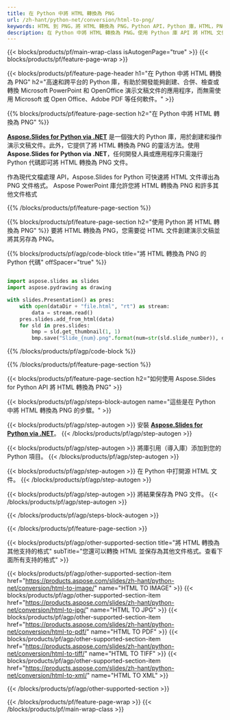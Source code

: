 ```yaml
---
title: 在 Python 中將 HTML 轉換為 PNG
url: /zh-hant/python-net/conversion/html-to-png/
keywords: HTML 到 PNG，將 HTML 轉換為 PNG，Python API，Python 庫，HTML，PNG
description: 在 Python 中將 HTML 轉換為 PNG。使用 Python 庫 API 將 HTML 文件轉換為 PNGs
---
```


{{< blocks/products/pf/main-wrap-class isAutogenPage="true" >}}
{{< blocks/products/pf/feature-page-wrap >}}

{{< blocks/products/pf/feature-page-header h1="在 Python 中將 HTML 轉換為 PNG" h2="高速和跨平台的 Python 庫，有助於開發能夠創建、合併、檢查或轉換 Microsoft PowerPoint 和 OpenOffice 演示文稿文件的應用程序，而無需使用 Microsoft 或 Open Office、Adobe PDF 等任何軟件。" >}}

{{% blocks/products/pf/feature-page-section h2="在 Python 中將 HTML 轉換為 PNG" %}}

[**Aspose.Slides for Python via .NET**](https://products.aspose.com/slides/zh-hant/python-net/) 是一個強大的 Python 庫，用於創建和操作演示文稿文件。此外，它提供了將 HTML 轉換為 PNG 的靈活方法。使用 **Aspose.Slides for Python via .NET**，任何開發人員或應用程序只需幾行 Python 代碼即可將 HTML 轉換為 PNG 文件。

作為現代文檔處理 API，Aspose.Slides for Python 可快速將 HTML 文件導出為 PNG 文件格式。 Aspose PowerPoint 庫允許您將 HTML 轉換為 PNG 和許多其他文件格式

{{% /blocks/products/pf/feature-page-section %}}

{{% blocks/products/pf/feature-page-section  h2="使用 Python 將 HTML 轉換為 PNG" %}}
要將 HTML 轉換為 PNG，您需要從 HTML 文件創建演示文稿並將其另存為 PNG。

{{% blocks/products/pf/agp/code-block title="將 HTML 轉換為 PNG 的 Python 代碼" offSpacer="true" %}}

```python

import aspose.slides as slides
import aspose.pydrawing as drawing

with slides.Presentation() as pres:
    with open(dataDir + "file.html", "rt") as stream:
        data = stream.read()
    pres.slides.add_from_html(data)
    for sld in pres.slides:
        bmp = sld.get_thumbnail(1, 1)
        bmp.save("Slide_{num}.png".format(num=str(sld.slide_number)), drawing.imaging.ImageFormat.png)

```


{{% /blocks/products/pf/agp/code-block %}}

{{% /blocks/products/pf/feature-page-section %}}

{{< blocks/products/pf/feature-page-section  h2="如何使用 Aspose.Slides for Python API 將 HTML 轉換為 PNG" >}}

{{< blocks/products/pf/agp/steps-block-autogen name="這些是在 Python 中將 HTML 轉換為 PNG 的步驟。" >}}

{{< blocks/products/pf/agp/step-autogen >}}
安裝 [**Aspose.Slides for Python via .NET**](https://products.aspose.com/slides/zh-hant/python-net/)。
{{< /blocks/products/pf/agp/step-autogen >}}

{{< blocks/products/pf/agp/step-autogen >}}
將庫引用（導入庫）添加到您的 Python 項目。
{{< /blocks/products/pf/agp/step-autogen >}}

{{< blocks/products/pf/agp/step-autogen >}}
在 Python 中打開源 HTML 文件。
{{< /blocks/products/pf/agp/step-autogen >}}

{{< blocks/products/pf/agp/step-autogen >}}
將結果保存為 PNG 文件。
{{< /blocks/products/pf/agp/step-autogen >}}

{{< /blocks/products/pf/agp/steps-block-autogen >}}

{{< /blocks/products/pf/feature-page-section >}}

{{< blocks/products/pf/agp/other-supported-section title="將 HTML 轉換為其他支持的格式" subTitle="您還可以轉換 HTML 並保存為其他文件格式。查看下面所有支持的格式" >}}

{{< blocks/products/pf/agp/other-supported-section-item href="https://products.aspose.com/slides/zh-hant/python-net/conversion/html-to-image/" name="HTML TO IMAGE" >}}
{{< blocks/products/pf/agp/other-supported-section-item href="https://products.aspose.com/slides/zh-hant/python-net/conversion/html-to-jpg/" name="HTML TO JPG" >}}
{{< blocks/products/pf/agp/other-supported-section-item href="https://products.aspose.com/slides/zh-hant/python-net/conversion/html-to-pdf/" name="HTML TO PDF" >}}
{{< blocks/products/pf/agp/other-supported-section-item href="https://products.aspose.com/slides/zh-hant/python-net/conversion/html-to-tiff/" name="HTML TO TIFF" >}}
{{< blocks/products/pf/agp/other-supported-section-item href="https://products.aspose.com/slides/zh-hant/python-net/conversion/html-to-xml/" name="HTML TO XML" >}}


{{< /blocks/products/pf/agp/other-supported-section >}}

{{< /blocks/products/pf/feature-page-wrap >}}
{{< /blocks/products/pf/main-wrap-class >}}